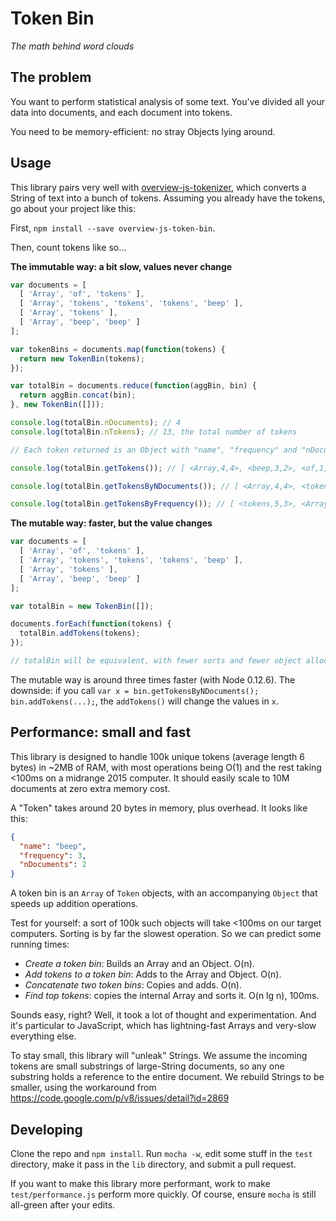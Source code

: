 Token Bin
=========

_The math behind word clouds_

The problem
-----------

You want to perform statistical analysis of some text. You've divided all your
data into documents, and each document into tokens.

You need to be memory-efficient: no stray Objects lying around.

Usage
-----

This library pairs very well with
[overview-js-tokenizer](https://www.npmjs.com/package/overview-js-tokenizer),
which converts a String of text into a bunch of tokens. Assuming you already
have the tokens, go about your project like this:

First, `npm install --save overview-js-token-bin`.

Then, count tokens like so...

**The immutable way: a bit slow, values never change**

```javascript
var documents = [
  [ 'Array', 'of', 'tokens' ],
  [ 'Array', 'tokens', 'tokens', 'tokens', 'beep' ],
  [ 'Array', 'tokens' ],
  [ 'Array', 'beep', 'beep' ]
];

var tokenBins = documents.map(function(tokens) {
  return new TokenBin(tokens);
});

var totalBin = documents.reduce(function(aggBin, bin) {
  return aggBin.concat(bin);
}, new TokenBin([]));

console.log(totalBin.nDocuments); // 4
console.log(totalBin.nTokens); // 13, the total number of tokens

// Each token returned is an Object with "name", "frequency" and "nDocuments"

console.log(totalBin.getTokens()); // [ <Array,4,4>, <beep,3,2>, <of,1,1>, <tokens,5,3> ]

console.log(totalBin.getTokensByNDocuments()); // [ <Array,4,4>, <tokens,5,3>, <beep,3,2>, <of,1,1> ]

console.log(totalBin.getTokensByFrequency()); // [ <tokens,5,3>, <Array,4,4>, <beep,3,2>, <of,1,1> ]
```

**The mutable way: faster, but the value changes**

```javascript
var documents = [
  [ 'Array', 'of', 'tokens' ],
  [ 'Array', 'tokens', 'tokens', 'tokens', 'beep' ],
  [ 'Array', 'tokens' ],
  [ 'Array', 'beep', 'beep' ]
];

var totalBin = new TokenBin([]);

documents.forEach(function(tokens) {
  totalBin.addTokens(tokens);
});

// totalBin will be equivalent, with fewer sorts and fewer object allocations.
```

The mutable way is around three times faster (with Node 0.12.6). The downside:
if you call `var x = bin.getTokensByNDocuments(); bin.addTokens(...);`, the
`addTokens()` will change the values in `x`.

Performance: small and fast
---------------------------

This library is designed to handle 100k unique tokens (average length 6 bytes)
in ~2MB of RAM, with most operations being O(1) and the rest taking <100ms on a
midrange 2015 computer. It should easily scale to 10M documents at zero extra
memory cost.

A "Token" takes around 20 bytes in memory, plus overhead. It looks like this:

```json
{
  "name": "beep",
  "frequency": 3,
  "nDocuments": 2
}
```

A token bin is an `Array` of `Token` objects, with an accompanying `Object` that
speeds up addition operations.

Test for yourself: a sort of 100k such objects will take <100ms on our target
computers. Sorting is by far the slowest operation. So we can predict some
running times:

* *Create a token bin*: Builds an Array and an Object. O(n).
* *Add tokens to a token bin*: Adds to the Array and Object. O(n).
* *Concatenate two token bins*: Copies and adds. O(n).
* *Find top tokens*: copies the internal Array and sorts it. O(n lg n), 100ms.

Sounds easy, right? Well, it took a lot of thought and experimentation. And
it's particular to JavaScript, which has lightning-fast Arrays and very-slow
everything else.

To stay small, this library will "unleak" Strings. We assume the incoming
tokens are small substrings of large-String documents, so any one substring
holds a reference to the entire document. We rebuild Strings to be smaller,
using the workaround from https://code.google.com/p/v8/issues/detail?id=2869

Developing
----------

Clone the repo and `npm install`. Run `mocha -w`, edit some stuff in the `test`
directory, make it pass in the `lib` directory, and submit a pull request.

If you want to make this library more performant, work to make
`test/performance.js` perform more quickly. Of course, ensure `mocha` is still
all-green after your edits.
